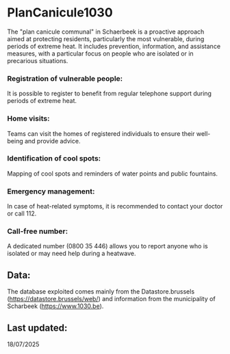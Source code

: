 # PlanCanicule1030
The  "plan canicule communal" in Schaerbeek is a proactive approach aimed at protecting residents, particularly the most vulnerable, during periods of extreme heat.
It includes prevention, information, and assistance measures,
with a particular focus on people who are isolated or in precarious situations.

### Registration of vulnerable people:
It is possible to register to benefit from regular telephone support during periods of extreme heat.

### Home visits:
Teams can visit the homes of registered individuals to ensure their well-being and provide advice.

### Identification of cool spots:
Mapping of cool spots and reminders of water points and public fountains.

### Emergency management:
In case of heat-related symptoms, it is recommended to contact your doctor or call 112.

### Call-free number:
A dedicated number (0800 35 446) allows you to report anyone who is isolated or may need help during a heatwave.

## Data:
The database exploited comes mainly from the Datastore.brussels (https://datastore.brussels/web/)  and information from the municipality of Scharbeek (https://www.1030.be).

## Last updated:
18/07/2025
